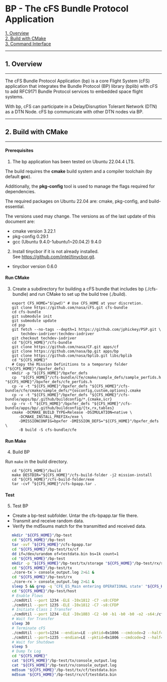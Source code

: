 # BP - The cFS Bundle Protocol Application

[1. Overview](#1-overview)  
[2. Build with CMake](#2-build-with-cmake)  
[3. Command Interface](#3-command-interface)  

----------------------------------------------------------------------
## 1. Overview
----------------------------------------------------------------------

The cFS Bundle Protocol Application (bp) is a core Flight System (cFS) application that integrates the Bundle Protocol (BP) library (bplib) with cFS to add RFC9171 Bundle Protocol services to embedded space flight systems.

With bp, cFS can participate in a Delay/Disruption Tolerant Network (DTN) as a DTN Node. cFS bp communicate with other DTN nodes via BP.

----------------------------------------------------------------------
## 2. Build with CMake
----------------------------------------------------------------------

#### Prerequisites

1. The bp application has been tested on Ubuntu 22.04.4 LTS.

The build requires the __cmake__ build system and a compiler toolchain (by default __gcc__).

Additionally, the __pkg-config__ tool is used to manage the flags required for dependencies.

The required packages on Ubuntu 22.04 are: cmake, pkg-config, and build-essential.

The versions used may change. The versions as of the last update of this document are:

- cmake version 3.22.1
- pkg-config 0.29.1
- gcc  (Ubuntu 9.4.0-1ubuntu1~20.04.2) 9.4.0

2. Install tinycbor if it is not already installed.  
See https://github.com/intel/tinycbor.git.

- tinycbor version 0.6.0

#### Run CMake

3. Create a subdirectory for building a cFS bundle that includes bp (./cfs-bundle) and run CMake to set up the build tree (./build).


```
   export CFS_HOME="$(pwd)" # Use CFS_HOME at your discretion. 
   git clone https://github.com/nasa/cFS.git cfs-bundle
   cd cfs-bundle
   git submodule init
   git submodule update
   cd psp
   git fetch --no-tags --depth=1 https://github.com/jphickey/PSP.git \
       techdev-iodriver:techdev-iodriver
   git checkout techdev-iodriver
   cd "${CFS_HOME}"/cfs-bundle
   git clone https://github.com/nasa/CF.git apps/cf
   git clone https://github.com/nasa/bp.git apps/bp
   git clone https://github.com/nasa/bplib.git libs/bplib
   cd "${CFS_HOME}"
   # Copy the Mission Definitions to a temporary folder ("${CFS_HOME}"/bpxfer_defs)
   mkdir -p "${CFS_HOME}"/bpxfer_defs
   cp  "${CFS_HOME}"/cfs-bundle/cfe/cmake/sample_defs/sample_perfids.h "${CFS_HOME}"/bpxfer_defs/cfe_perfids.h
   cp -v -t "${CFS_HOME}"/bpxfer_defs "${CFS_HOME}"/cfs-bundle/cfe/cmake/sample_defs/*{osconfig,custom,options}.cmake
   cp -v -t "${CFS_HOME}"/bpxfer_defs "${CFS_HOME}"/cfs-bundle/apps/bp/.github/buildconfig/*.{cmake,scr}
   cp -rv -t "${CFS_HOME}"/bpxfer_defs "${CFS_HOME}"/cfs-bundle/apps/bp/.github/buildconfig/{tx,rx,tables}
   cmake -DCMAKE_BUILD_TYPE=Release -DSIMULATION=native \
      -DCMAKE_INSTALL_PREFIX=/exe \
      -DMISSIONCONFIG=bpxfer -DMISSION_DEFS="${CFS_HOME}"/bpxfer_defs \
      -B build -S cfs-bundle/cfe
```

#### Run Make

4. Build BP

Run `make` in the build directory.

```
   cd "${CFS_HOME}"/build
   make DESTDIR="${CFS_HOME}"/cfs-build-folder -j2 mission-install
   cd "${CFS_HOME}"/cfs-build-folder/exe
   tar -cvf "${CFS_HOME}"/cfs-bpapp.tar .
```

#### Test

5. Test BP

- Create a bp-test subfolder. Untar the cfs-bpapp.tar file there.
- Transmit and receive random data.
- Verify the md5sums match for the transmitted and received data.

```sh
   mkdir "${CFS_HOME}"/bp-test
   cd "${CFS_HOME}"/bp-test
   tar -xvf "${CFS_HOME}"/cfs-bpapp.tar
   cd "${CFS_HOME}"/bp-test/tx/cf
   dd if=/dev/urandom of=testdata.bin bs=1k count=1
   cd "${CFS_HOME}"/bp-test
   mkdir -p "${CFS_HOME}"/bp-test/tx/storage "${CFS_HOME}"/bp-test/rx/storage
   cd "${CFS_HOME}"/bp-test/tx
   ./core-tx > console_output.log 2>&1 &
   cd "${CFS_HOME}"/bp-test/rx
   ./core-rx > console_output.log 2>&1 &
   sleep 5 && grep -q 'CFE_ES_Main entering OPERATIONAL state' "${CFS_HOME}"/bp-test/tx/console_output.log
   cd "${CFS_HOME}"/bp-test/host
   # Enable Flows
   ./cmdUtil --port 1234 -ELE -I0x1812 -C7 -s8:CFDP
   ./cmdUtil --port 1235 -ELE -I0x1812 -C7 -s8:CFDP
   # Initiate Class 1 Transfer
   ./cmdUtil --port 1234 -ELE -I0x18B3 -C2 -b0 -b1 -b0 -b0 -o2 -s64:/cf/testdata.bin -s64:/cf/testdata.bin
   # Wait for Transfer
   sleep 30
   # Terminate cFS
   ./cmdUtil --port=1234 --endian=LE --pktid=0x1806 --cmdcode=2 --half=0x0002
   ./cmdUtil --port=1235 --endian=LE --pktid=0x1806 --cmdcode=2 --half=0x0002
   # Wait for Shutdown
   sleep 5
   # Dump Tx Log
   cd "${CFS_HOME}"
   cat "${CFS_HOME}"/bp-test/tx/console_output.log
   cat "${CFS_HOME}"/bp-test/rx/console_output.log
   md5sum "${CFS_HOME}"/bp-test/tx/cf/testdata.bin
   md5sum "${CFS_HOME}"/bp-test/rx/cf/testdata.bin
```
